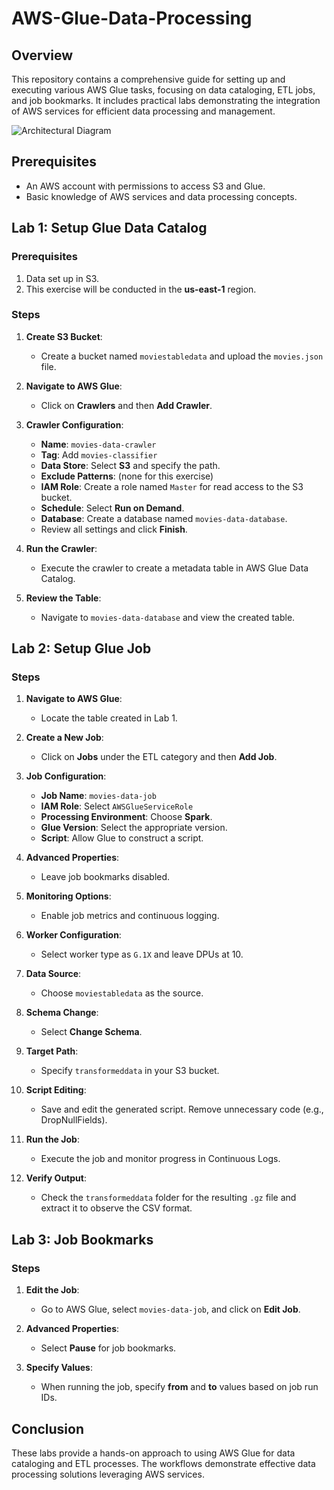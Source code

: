 # AWS-Glue-Data-Processing

## Overview

This repository contains a comprehensive guide for setting up and executing various AWS Glue tasks, focusing on data cataloging, ETL jobs, and job bookmarks. It includes practical labs demonstrating the integration of AWS services for efficient data processing and management.

![Architectural Diagram](diagrams/architectural-diagram.png)


## Prerequisites

- An AWS account with permissions to access S3 and Glue.
- Basic knowledge of AWS services and data processing concepts.

## Lab 1: Setup Glue Data Catalog

### Prerequisites

1. Data set up in S3.
2. This exercise will be conducted in the **us-east-1** region.

### Steps

1. **Create S3 Bucket**: 
   - Create a bucket named `moviestabledata` and upload the `movies.json` file.
   
2. **Navigate to AWS Glue**: 
   - Click on **Crawlers** and then **Add Crawler**.

3. **Crawler Configuration**:
   - **Name**: `movies-data-crawler`
   - **Tag**: Add `movies-classifier`
   - **Data Store**: Select **S3** and specify the path.
   - **Exclude Patterns**: (none for this exercise)
   - **IAM Role**: Create a role named `Master` for read access to the S3 bucket.
   - **Schedule**: Select **Run on Demand**.
   - **Database**: Create a database named `movies-data-database`.
   - Review all settings and click **Finish**.

4. **Run the Crawler**: 
   - Execute the crawler to create a metadata table in AWS Glue Data Catalog.

5. **Review the Table**: 
   - Navigate to `movies-data-database` and view the created table.

## Lab 2: Setup Glue Job

### Steps

1. **Navigate to AWS Glue**: 
   - Locate the table created in Lab 1.

2. **Create a New Job**:
   - Click on **Jobs** under the ETL category and then **Add Job**.

3. **Job Configuration**:
   - **Job Name**: `movies-data-job`
   - **IAM Role**: Select `AWSGlueServiceRole`
   - **Processing Environment**: Choose **Spark**.
   - **Glue Version**: Select the appropriate version.
   - **Script**: Allow Glue to construct a script.

4. **Advanced Properties**: 
   - Leave job bookmarks disabled.

5. **Monitoring Options**: 
   - Enable job metrics and continuous logging.

6. **Worker Configuration**: 
   - Select worker type as `G.1X` and leave DPUs at 10.

7. **Data Source**: 
   - Choose `moviestabledata` as the source.

8. **Schema Change**: 
   - Select **Change Schema**.

9. **Target Path**: 
   - Specify `transformeddata` in your S3 bucket.

10. **Script Editing**:
    - Save and edit the generated script. Remove unnecessary code (e.g., DropNullFields).

11. **Run the Job**: 
    - Execute the job and monitor progress in Continuous Logs.

12. **Verify Output**: 
    - Check the `transformeddata` folder for the resulting `.gz` file and extract it to observe the CSV format.

## Lab 3: Job Bookmarks

### Steps

1. **Edit the Job**:
   - Go to AWS Glue, select `movies-data-job`, and click on **Edit Job**.

2. **Advanced Properties**: 
   - Select **Pause** for job bookmarks.

3. **Specify Values**: 
   - When running the job, specify **from** and **to** values based on job run IDs.

## Conclusion

These labs provide a hands-on approach to using AWS Glue for data cataloging and ETL processes. The workflows demonstrate effective data processing solutions leveraging AWS services.
